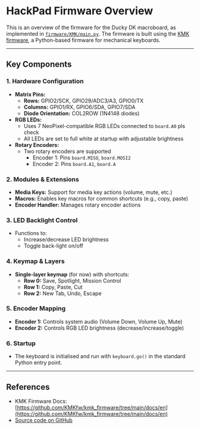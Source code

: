 # HackPad Firmware Overview

This is an overview of the firmware for the Ducky DK macroboard, as implemented in [`firmware/KMK/main.py`](https://github.com/DuckyBoi-XD/HackPad/blob/main/firmware/KMK/main.py). The firmware is built using the [KMK firmware](https://github.com/KMKfw/kmk_firmware), a Python-based firmware for mechanical keyboards.

---

## Key Components

### 1. Hardware Configuration
- **Matrix Pins:**
  - **Rows:** GPIO2/SCK, GPIO29/ADC3/A3, GPIO0/TX
  - **Columns:** GPIO1/RX, GPIO6/SDA, GPIO7/SDA
  - **Diode Orientation:** COL2ROW (1N4148 diodes)
- **RGB LEDs:**
  - Uses 7 NeoPixel-compatible RGB LEDs connected to `board.A0`  pls check
  - All LEDs are set to full white at startup with adjustable brightness
- **Rotary Encoders:**
  - Two rotary encoders are supported
    - Encoder 1: Pins `board.MISO`, `board.MOSI2`
    - Encoder 2: Pins `board.A1`, `board.A`

### 2. Modules & Extensions
- **Media Keys:** Support for media key actions (volume, mute, etc.)
- **Macros:** Enables key macros for common shortcuts (e.g., copy, paste)
- **Encoder Handler:** Manages rotary encoder actions

### 3. LED Backlight Control
- Functions to:
  - Increase/decrease LED brightness
  - Toggle back-light on/off

### 4. Keymap & Layers
- **Single-layer keymap** (for now) with shortcuts:
  - **Row 0:** Save, Spotlight, Mission Control
  - **Row 1:** Copy, Paste, Cut
  - **Row 2:** New Tab, Undo, Escape

### 5. Encoder Mapping
- **Encoder 1:** Controls system audio (Volume Down, Volume Up, Mute)
- **Encoder 2:** Controls RGB LED brightness (decrease/increase/toggle)

### 6. Startup
- The keyboard is initialised and run with `keyboard.go()` in the standard Python entry point.

---

## References

- KMK Firmware Docs: [https://github.com/KMKfw/kmk_firmware/tree/main/docs/en](https://github.com/KMKfw/kmk_firmware/tree/main/docs/en)
- [Source code on GitHub](https://github.com/DuckyBoi-XD/HackPad/blob/main/firmware/KMK/main.py)
